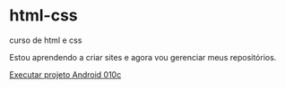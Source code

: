 # html-css
 curso de html e css

Estou aprendendo a criar sites e agora vou gerenciar meus repositórios.

<a href="https://lucasfvb.github.io/html-css/Desafios/d010c/project-android.html"> Executar projeto Android 010c </a>